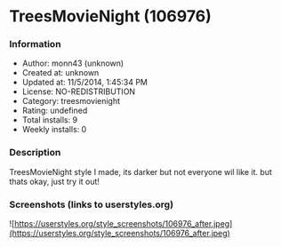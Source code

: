 # TreesMovieNight (106976)

### Information
- Author: monn43 (unknown)
- Created at: unknown
- Updated at: 11/5/2014, 1:45:34 PM
- License: NO-REDISTRIBUTION
- Category: treesmovienight
- Rating: undefined
- Total installs: 9
- Weekly installs: 0


### Description
TreesMovieNight style I made, its darker but not everyone wil like it. but thats okay, just try it out!


### Screenshots (links to userstyles.org)
![https://userstyles.org/style_screenshots/106976_after.jpeg](https://userstyles.org/style_screenshots/106976_after.jpeg)


